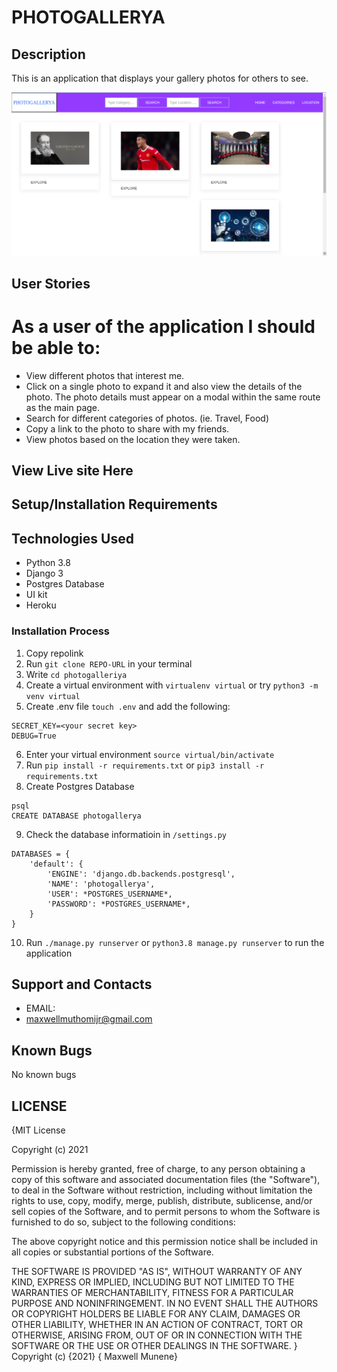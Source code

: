 # PHOTOGALLERYA

## Description
This is an application that displays your gallery photos for others to see.

![HOME PAGE](screenshots/home1.png)

## User Stories


# As a user of the application I should be able to:

* View different photos that interest me.
* Click on a single photo to expand it and also view the details of the photo. The photo details    must appear on a modal within the same route as the main page.
* Search for different categories of photos. (ie. Travel, Food)
* Copy a link to the photo to share with my friends.
* View photos based on the location they were taken.

## View Live site Here


## Setup/Installation Requirements

## Technologies Used
- Python 3.8
- Django 3
- Postgres Database
- UI kit
- Heroku

### Installation Process
1. Copy repolink
2. Run `git clone REPO-URL` in your terminal
3. Write `cd photogalleriya`
4. Create a virtual environment with `virtualenv virtual` or try `python3 -m venv virtual`
5. Create .env file `touch .env` and add the following:
```
SECRET_KEY=<your secret key>
DEBUG=True
```
6. Enter your virtual environment `source virtual/bin/activate`
7. Run `pip install -r requirements.txt` or `pip3 install -r requirements.txt`
8. Create Postgres Database

```
psql
CREATE DATABASE photogallerya
```
9. Check the database informatioin in `/settings.py`
```
DATABASES = {
    'default': {
        'ENGINE': 'django.db.backends.postgresql',
        'NAME': 'photogallerya',
        'USER': *POSTGRES_USERNAME*,
        'PASSWORD': *POSTGRES_USERNAME*,
    }
}
```
10. Run `./manage.py runserver` or `python3.8 manage.py runserver` to run the application

## Support and Contacts
* EMAIL:
 * maxwellmuthomijr@gmail.com

## Known Bugs

 No known bugs


## LICENSE

{MIT License

Copyright (c) 2021

Permission is hereby granted, free of charge, to any person obtaining a copy of this software and associated documentation files (the "Software"), to deal in the Software without restriction, including without limitation the rights to use, copy, modify, merge, publish, distribute, sublicense, and/or sell copies of the Software, and to permit persons to whom the Software is furnished to do so, subject to the following conditions:

The above copyright notice and this permission notice shall be included in all copies or substantial portions of the Software.

THE SOFTWARE IS PROVIDED "AS IS", WITHOUT WARRANTY OF ANY KIND, EXPRESS OR IMPLIED, INCLUDING BUT NOT LIMITED TO THE WARRANTIES OF MERCHANTABILITY, FITNESS FOR A PARTICULAR PURPOSE AND NONINFRINGEMENT. IN NO EVENT SHALL THE AUTHORS OR COPYRIGHT HOLDERS BE LIABLE FOR ANY CLAIM, DAMAGES OR OTHER LIABILITY, WHETHER IN AN ACTION OF CONTRACT, TORT OR OTHERWISE, ARISING FROM, OUT OF OR IN CONNECTION WITH THE SOFTWARE OR THE USE OR OTHER DEALINGS IN THE SOFTWARE. } Copyright (c) {2021} 
{ Maxwell Munene}